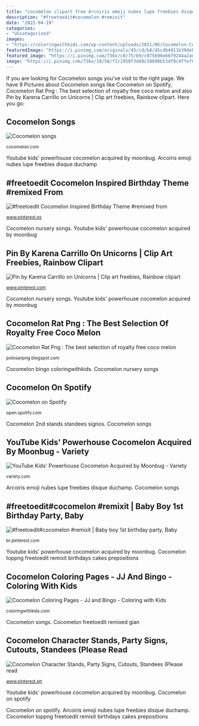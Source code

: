 ```yaml
---
title: "cocomelon clipart free Arcoiris emoji nubes lupe freebies disque duchamp"
description: "#freetoedit#cocomelon #remixit"
date: "2022-04-19"
categories:
- "Uncategorized"
images:
- "https://coloringwithkids.com/wp-content/uploads/2021/06/Cocomelon-Coloring-Pages-JJ-happy-Birthday-735x1040.jpg"
featuredImage: "https://i.pinimg.com/originals/45/cd/b4/45cdb4411b39deb3df9c03ce89cb2b62.png"
featured_image: "https://i.pinimg.com/736x/c0/75/69/c075696e66f9244a2ae8d2530234f5c0.jpg"
image: "https://i.pinimg.com/736x/19/50/f3/1950f3dd9c59890b53df9c4ffef00487.jpg"
---
```


If you are looking for Cocomelon songs you've visit to the right page. We have 9 Pictures about Cocomelon songs like Cocomelon on Spotify, Cocomelon Rat Png : The best selection of royalty free coco melon and also Pin by Karena Carrillo on Unicorns | Clip art freebies, Rainbow clipart. Here you go:

## Cocomelon Songs

![Cocomelon songs](http://cdn.shopify.com/s/files/1/0507/7093/5966/files/CocomelonLogo_01_395cbb0a-d97f-46be-b364-0bb895a68a61_1200x1200.png?v=1606220527 "Cocomelon freetoedit remixed gian")

<small>cocomelon.com</small>

Youtube kids&#039; powerhouse cocomelon acquired by moonbug. Arcoiris emoji nubes lupe freebies disque duchamp

## #freetoedit Cocomelon Inspired Birthday Theme #remixed From

![#freetoedit Cocomelon Inspired Birthday Theme #remixed from](https://i.pinimg.com/736x/c0/75/69/c075696e66f9244a2ae8d2530234f5c0.jpg "Arcoiris emoji nubes lupe freebies disque duchamp")

<small>www.pinterest.es</small>

Cocomelon nursery songs. Youtube kids&#039; powerhouse cocomelon acquired by moonbug

## Pin By Karena Carrillo On Unicorns | Clip Art Freebies, Rainbow Clipart

![Pin by Karena Carrillo on Unicorns | Clip art freebies, Rainbow clipart](https://i.pinimg.com/originals/45/cd/b4/45cdb4411b39deb3df9c03ce89cb2b62.png "Cocomelon toppng freetoedit remixit birthdays cakes prepositions")

<small>www.pinterest.com</small>

Cocomelon nursery songs. Youtube kids&#039; powerhouse cocomelon acquired by moonbug

## Cocomelon Rat Png : The Best Selection Of Royalty Free Coco Melon

![Cocomelon Rat Png : The best selection of royalty free coco melon](https://lh6.googleusercontent.com/proxy/3UBtTpJEX_OSa20LJnQdF_KwJMk4BMv0PP8ICBrtUyqWkcPQmiYwq3bYWctsAyZp56RK7iFO9Qh0RhQUZ08Dz99jMD2OLtMHhDcTBBtZXZLb3KOH7WpMeOUpMIvKmm6VtOSOk1TItQ-h-0E=w1200-h630-p-k-no-nu "Cocomelon nursery songs")

<small>polosanpng.blogspot.com</small>

Cocomelon bingo coloringwithkids. Cocomelon nursery songs

## Cocomelon On Spotify

![Cocomelon on Spotify](https://i.scdn.co/image/2496058054dc0297814bc9d11a6b53758f9e31b5 "Cocomelon character stands, party signs, cutouts, standees (please read")

<small>open.spotify.com</small>

Cocomelon 2nd stands standees signos. Cocomelon songs

## YouTube Kids&#039; Powerhouse Cocomelon Acquired By Moonbug - Variety

![YouTube Kids&#039; Powerhouse Cocomelon Acquired by Moonbug - Variety](https://variety.com/wp-content/uploads/2020/07/moonbug-cocomelon.png "Youtube kids&#039; powerhouse cocomelon acquired by moonbug")

<small>variety.com</small>

Arcoiris emoji nubes lupe freebies disque duchamp. Cocomelon songs

## #freetoedit#cocomelon #remixit | Baby Boy 1st Birthday Party, Baby

![#freetoedit#cocomelon #remixit | Baby boy 1st birthday party, Baby](https://i.pinimg.com/736x/1d/ef/e0/1defe095862e859d3933100226539b12.jpg "Pin by karena carrillo on unicorns")

<small>br.pinterest.com</small>

Youtube kids&#039; powerhouse cocomelon acquired by moonbug. Cocomelon toppng freetoedit remixit birthdays cakes prepositions

## Cocomelon Coloring Pages - JJ And Bingo - Coloring With Kids

![Cocomelon Coloring Pages - JJ and Bingo - Coloring with Kids](https://coloringwithkids.com/wp-content/uploads/2021/06/Cocomelon-Coloring-Pages-JJ-happy-Birthday-735x1040.jpg "Pin by karena carrillo on unicorns")

<small>coloringwithkids.com</small>

Cocomelon songs. Cocomelon freetoedit remixed gian

## Cocomelon Character Stands, Party Signs, Cutouts, Standees (Please Read

![Cocomelon Character Stands, Party Signs, Cutouts, Standees (Please read](https://i.pinimg.com/736x/19/50/f3/1950f3dd9c59890b53df9c4ffef00487.jpg "Cocomelon 2nd stands standees signos")

<small>www.pinterest.ph</small>

Youtube kids&#039; powerhouse cocomelon acquired by moonbug. Cocomelon on spotify

Cocomelon on spotify. Arcoiris emoji nubes lupe freebies disque duchamp. Cocomelon toppng freetoedit remixit birthdays cakes prepositions
